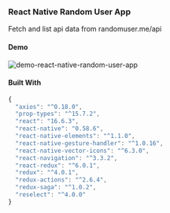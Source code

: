 ### React Native Random User App
Fetch and list api data from randomuser.me/api 

#### Demo
![demo-react-native-random-user-app](https://github.com/damarendra/react-native-random-user-app/blob/master/random-user-app/assets/demo/RandomUserApp.gif)

#### Built With
````javascript
{
  "axios": "^0.18.0",
  "prop-types": "^15.7.2",
  "react": "16.6.3",
  "react-native": "0.58.6",
  "react-native-elements": "^1.1.0",
  "react-native-gesture-handler": "^1.0.16",
  "react-native-vector-icons": "^6.3.0",
  "react-navigation": "^3.3.2",
  "react-redux": "^6.0.1",
  "redux": "^4.0.1",
  "redux-actions": "^2.6.4",
  "redux-saga": "^1.0.2",
  "reselect": "^4.0.0"
}
````
